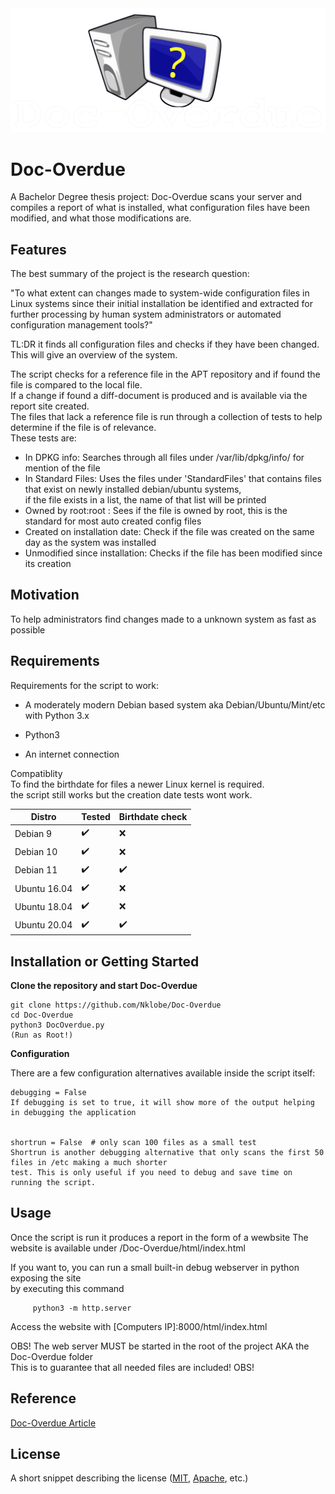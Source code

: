 <img src="LOGOWT.png">

# Doc-Overdue

A Bachelor Degree thesis project:
Doc-Overdue scans your server and compiles a report of what is installed, what configuration files have been modified,  and what those modifications are. 


## Features

The best summary of the project is the research question:

"To what extent can changes made to system-wide configuration files in Linux systems since their initial installation be identified and extracted for further processing by human system administrators or automated configuration management tools?"

TL:DR it finds all configuration files and checks if they have been changed.
This will give an overview of the system.

The script checks for a reference file in the APT repository and if found the file is compared to the local file.  
If a change if found a diff-document is produced and is available via the report site created.  
The files that lack a reference file is run through a collection of tests to help determine if the file is of relevance.  
These tests are:  
* In DPKG info: Searches through all files under /var/lib/dpkg/info/ for mention of the file  
* In Standard Files: Uses the files under 'StandardFiles' that contains files that exist on newly installed debian/ubuntu systems,  
    if the file exists in a list, the name of that list will be printed  
* Owned by root:root : Sees if the file is owned by root, this is the standard for most auto created config files  
* Created on installation date: Check if the file was created on the same day as the system was installed  
* Unmodified since installation: Checks if the file has been modified since its creation  

## Motivation

To help administrators find changes made to a unknown system as fast as possible

## Requirements

Requirements for the script to work:

+ A moderately modern Debian based system aka Debian/Ubuntu/Mint/etc with Python 3.x

+ Python3

+ An internet connection

Compatiblity  
To find the birthdate for files a newer Linux kernel is required.   
the script still works but the creation date tests wont work.  

| Distro       | Tested             | Birthdate check    |
|--------------|--------------------|--------------------|
| Debian 9     | :heavy_check_mark: | :x:                |
| Debian 10    | :heavy_check_mark: | :x:                |
| Debian 11    | :heavy_check_mark: | :heavy_check_mark: |
| Ubuntu 16.04 | :heavy_check_mark: | :x:                |
| Ubuntu 18.04 | :heavy_check_mark: | :x:                |
| Ubuntu 20.04 | :heavy_check_mark: | :heavy_check_mark: |


## Installation or Getting Started

**Clone the repository and start Doc-Overdue**

    git clone https://github.com/Nklobe/Doc-Overdue
    cd Doc-Overdue
    python3 DocOverdue.py
    (Run as Root!)
    
    
**Configuration**

There are a few configuration alternatives available inside the script itself:

    debugging = False
    If debugging is set to true, it will show more of the output helping in debugging the application


    shortrun = False  # only scan 100 files as a small test
    Shortrun is another debugging alternative that only scans the first 50 files in /etc making a much shorter 
    test. This is only useful if you need to debug and save time on running the script.


## Usage

Once the script is run it produces a report in the form of a wewbsite
The website is available under /Doc-Overdue/html/index.html  

If you want to, you can run a small built-in debug webserver in python exposing the site  
by executing this command  

         python3 -m http.server  

Access the website with [Computers IP]:8000/html/index.html  
  
OBS! The web server MUST be started in the root of the project AKA the Doc-Overdue folder  
This is to guarantee that all needed files are included! OBS!  
  

## Reference
[Doc-Overdue Article](http://www.diva-portal.org/smash/record.jsf?dswid=-5547&pid=diva2%3A1703535&c=1&searchType=SIMPLE&language=en&query=tobias+bj%C3%B6rkdahl&af=%5B%5D&aq=%5B%5B%5D%5D&aq2=%5B%5B%5D%5D&aqe=%5B%5D&noOfRows=50&sortOrder=author_sort_asc&sortOrder2=title_sort_asc&onlyFullText=false&sf=all)


## License

A short snippet describing the license ([MIT](http://opensource.org/licenses/mit-license.php), [Apache](http://opensource.org/licenses/Apache-2.0), etc.)
